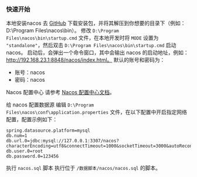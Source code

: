 ### 快速开始

本地安装nacos
去 [GitHub](https://github.com/alibaba/nacos/releases/tag/1.4.1) 下载安装包，并将其解压到你想要的目录下（例如：D:\Program Files\nacos\bin）。
修改 `D:\Program Files\nacos\bin\startup.cmd` 文件，在本地开发时将 `MODE` 设置为 `"standalone"`，然后双击 `D:\Program Files\nacos\bin\startup.cmd` 启动 nacos。
启动后，会弹出一个命令窗口，其中会输出 nacos 的启动地址，例如：http://192.168.23.1:8848/nacos/index.html。
默认的账号和密码为：

- 账号：nacos
- 密码：nacos

Nacos 配置中心
请参考 [Nacos 配置中心文档](https://github.com/alibaba/spring-cloud-alibaba/wiki/Nacos-config)。

给 nacos 配置数据源
编辑 `D:\Program Files\nacos\conf\application.properties` 文件，在以下配置中开启指定网络配置，配置示例如下：

```
spring.datasource.platform=mysql
db.num=1
db.url.0=jdbc:mysql://127.0.0.1:3307/nacos?characterEncoding=utf8&connectTimeout=1000&socketTimeout=3000&autoReconnect=true&useUnicode=true&useSSL=false&serverTimezone=UTC
db.user.0=root
db.password.0=123456
```



执行 `nacos.sql` 脚本
执行位于 `/数据脚本/nacos/nacos.sql` 的脚本。

